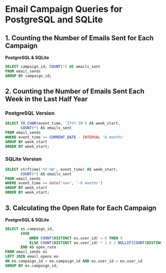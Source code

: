 # Email Campaign Queries for PostgreSQL and SQLite

## 1. Counting the Number of Emails Sent for Each Campaign
**PostgreSQL & SQLite**
```sql
SELECT campaign_id, COUNT(*) AS emails_sent
FROM email_sends
GROUP BY campaign_id;
```

## 2. Counting the Number of Emails Sent Each Week in the Last Half Year

### PostgreSQL Version
```sql
SELECT TO_CHAR(event_time, 'IYYY-IW') AS week_start, 
       COUNT(*) AS emails_sent
FROM email_sends
WHERE event_time >= CURRENT_DATE - INTERVAL '6 months'
GROUP BY week_start
ORDER BY week_start;
```

### SQLite Version
```sql
SELECT strftime('%Y-%W', event_time) AS week_start, 
       COUNT(*) AS emails_sent
FROM email_sends
WHERE event_time >= date('now', '-6 months')
GROUP BY week_start
ORDER BY week_start;
```

## 3. Calculating the Open Rate for Each Campaign

**PostgreSQL & SQLite**
```sql
SELECT es.campaign_id, 
       CASE 
           WHEN COUNT(DISTINCT es.user_id) = 0 THEN 0
           ELSE COUNT(DISTINCT eo.user_id) * 1.0 / NULLIF(COUNT(DISTINCT es.user_id), 0)
       END AS open_rate
FROM email_sends es
LEFT JOIN email_opens eo 
ON es.campaign_id = eo.campaign_id AND es.user_id = eo.user_id
GROUP BY es.campaign_id;
```